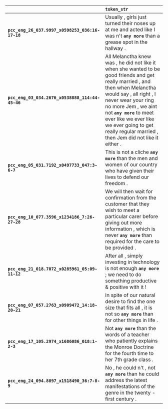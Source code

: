 |                                                 | `token_str`                                                                                                                                                                                                                                                                                                                              |
|:------------------------------------------------|:-----------------------------------------------------------------------------------------------------------------------------------------------------------------------------------------------------------------------------------------------------------------------------------------------------------------------------------------|
| **`pcc_eng_26_037.9997_x0598253_036:16-17-18`** | Usually , girls just turned their noses up at me and acted like I was n't __``any more``__ than a grease spot in the hallway .                                                                                                                                                                                                           |
| **`pcc_eng_03_034.2676_x0538888_114:44-45-46`** | All Melanctha knew was , he did not like it when she wanted to be good friends and get really married , and then when Melanctha would say , all right , I never wear your ring no more Jem , we aint not __``any more``__ to meet ever like we ever like we ever going to get really regular married , then Jem did not like it either . |
| **`pcc_eng_05_031.7192_x0497733_047:3-6-7`**    | This is not a cliche __``any more``__ than the men and women of our country who have given their lives to defend our freedom .                                                                                                                                                                                                           |
| **`pcc_eng_10_077.3596_x1234186_7:26-27-28`**   | We will then wait for confirmation from the customer that they wish to meet a particular carer before giving out more information , which is never __``any more``__ than required for the care to be provided .                                                                                                                          |
| **`pcc_eng_21_018.7072_x0285961_05:09-11-12`**  | After all , simply investing in technology is not enough __``any more``__ ; we need to do something productive & positive with it !                                                                                                                                                                                                      |
| **`pcc_eng_07_057.2763_x0909472_14:18-20-21`**  | In spite of our natural desire to find the one size that fits all , it is not so __``any more``__ than for other things in life .                                                                                                                                                                                                        |
| **`pcc_eng_17_105.2974_x1686086_018:1-2-3`**    | Not __``any more``__ than the words of a teacher who patiently explains the Monroe Doctrine for the fourth time to her 7th grade class .                                                                                                                                                                                                 |
| **`pcc_eng_24_094.8897_x1518490_36:7-8-9`**     | No , he could n't , not __``any more``__ than he could address the latest manifestations of the genre in the twenty - first century .                                                                                                                                                                                                    |